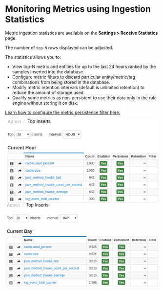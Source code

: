 # Monitoring Metrics using Ingestion Statistics

Metric ingestion statistics are available on the **Settings > Receive Statistics** page.

The number of `top-N` rows displayed can be adjusted.

The statistics allows you to:

-   View top-N metric and entities for up to the last 24
    hours ranked by the samples inserted into the database.
-   Configure metric filters to discard particular entity/metric/tag
    combinations from being stored in the database.
-   Modify metric retention intervals (default is unlimited retention) to
    reduce the amount of storage used.
-   Qualify some metrics as non-persistent to use their data only in the
    rule engine without storing it on disk.

[Learn how to configure the metric persistence filter
here.](../metric-persistence-filter.md)

![](images/ingestion_statistics_new.png "ingestion_statistics")
